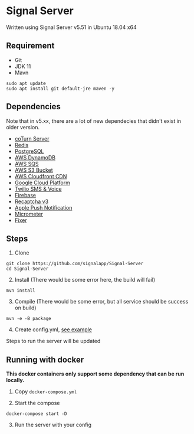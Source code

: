# Signal Server
Written using Signal Server v5.51 in Ubuntu 18.04 x64

## Requirement
- Git
- JDK 11
- Mavn

```
sudo apt update
sudo apt install git default-jre maven -y
```

## Dependencies
Note that in v5.xx, there are a lot of new dependecies that didn't exist in older version.

- [coTurn Server](https://github.com/coturn/coturn)
- [Redis](https://redis.io/)
- [PostgreSQL](https://www.postgresql.org/)
- [AWS DynamoDB](https://aws.amazon.com/dynamodb/)
- [AWS SQS](https://aws.amazon.com/sqs/)
- [AWS S3 Bucket](https://aws.amazon.com/s3/)
- [AWS Cloudfront CDN](https://aws.amazon.com/cloudfront/)
- [Google Cloud Platform](https://cloud.google.com/gcp)
- [Twilio SMS & Voice](https://www.twilio.com/)
- [Firebase](https://firebase.google.com/)
- [Recaptcha v3](https://www.google.com/recaptcha/admin/create)
- [Apple Push Notification](https://developer.apple.com/documentation/usernotifications/setting_up_a_remote_notification_server/establishing_a_certificate-based_connection_to_apns)
- [Micrometer](http://micrometer.io/)
- [Fixer](https://fixer.io/)

## Steps
1. Clone 
```
git clone https://github.com/signalapp/Signal-Server
cd Signal-Server
```

2. Install (There would be some error here, the build will fail)
```
mvn install
```

3. Compile (There would be some error, but all service should be success on build)
```
mvn -e -B package
```

4. Create config.yml, [see example](./config.yml)

Steps to run the server will be updated

## Running with docker
**This docker containers only support some dependency that can be run locally.**

1. Copy `docker-compose.yml`

2. Start the compose
```
docker-compose start -D
```

3. Run the server with your config
